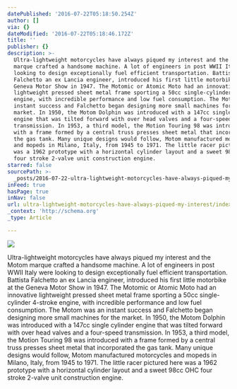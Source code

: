 ```yaml
---
datePublished: '2016-07-22T05:18:50.254Z'
author: []
via: {}
dateModified: '2016-07-22T05:18:46.172Z'
title: ''
publisher: {}
description: >-
  Ultra-lightweight motorcycles have always piqued my interest and the Motom
  marque crafted a handsome machine. A lot of engineers in post WWII Italy were
  looking to design exceptionally fuel efficient transportation. Battista
  Falchetto an ex Lancia engineer, introduced his first little motorbike at the
  Geneva Motor Show in 1947. The Motomic or Atomic Moto had an innovative
  lightweight pressed sheet metal frame sporting a 50cc single-cylinder 4-stroke
  engine, with incredible performance and low fuel consumption. The Motom was an
  instant success and Falchetto began designing more small machines for the
  market. In 1950, the Motom Dolphin was introduced with a 147cc single cylinder
  engine that was tilted forward with over head valves and a four-speed
  transmission. In 1953, a third model, the Motion Touring 98 was introduced
  with a frame formed by a central truss presses sheet metal that incorporated
  the gas tank. Many unique designs would follow, Motom manufactured motorcycles
  and mopeds in Milano, Italy, from 1945 to 1971. The little racer pictured here
  was a 1962 prototype with a horizontal cylinder layout and a sweet 98cc OHC
  four stroke 2-valve unit construction engine.
starred: false
sourcePath: >-
  _posts/2016-07-22-ultra-lightweight-motorcycles-have-always-piqued-my-interest.md
inFeed: true
hasPage: true
inNav: false
url: ultra-lightweight-motorcycles-have-always-piqued-my-interest/index.html
_context: 'http://schema.org'
_type: Article

---
```

![](https://the-grid-user-content.s3-us-west-2.amazonaws.com/fee45e93-80d9-488e-a0d8-082cab99e69a.jpg)

Ultra-lightweight motorcycles have always piqued my interest and the Motom marque crafted a handsome machine. A lot of engineers in post WWII Italy were looking to design exceptionally fuel efficient transportation. Battista Falchetto an ex Lancia engineer, introduced his first little motorbike at the Geneva Motor Show in 1947\. The Motomic or Atomic Moto had an innovative lightweight pressed sheet metal frame sporting a 50cc single-cylinder 4-stroke engine, with incredible performance and low fuel consumption. The Motom was an instant success and Falchetto began designing more small machines for the market. In 1950, the Motom Dolphin was introduced with a 147cc single cylinder engine that was tilted forward with over head valves and a four-speed transmission. In 1953, a third model, the Motion Touring 98 was introduced with a frame formed by a central truss presses sheet metal that incorporated the gas tank. Many unique designs would follow, Motom manufactured motorcycles and mopeds in Milano, Italy, from 1945 to 1971\. The little racer pictured here was a 1962 prototype with a horizontal cylinder layout and a sweet 98cc OHC four stroke 2-valve unit construction engine.